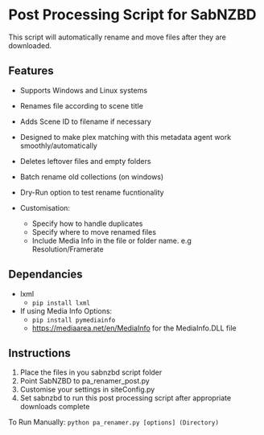 Post Processing Script for SabNZBD
===========================
This script will automatically rename and move files after they are downloaded.

Features
--------
- Supports Windows and Linux systems
- Renames file according to scene title
- Adds Scene ID to filename if necessary
- Designed to make plex matching with this metadata agent work smoothly/automatically
- Deletes leftover files and empty folders
- Batch rename old collections (on windows)
- Dry-Run option to test rename fucntionality


- Customisation:
  - Specify how to handle duplicates
  - Specify where to move renamed files
  - Include Media Info in the file or folder name. e.g Resolution/Framerate
  
Dependancies
--------
- lxml
  - `pip install lxml`
- If using Media Info Options:
  - `pip install pymediainfo`
  - https://mediaarea.net/en/MediaInfo for the MediaInfo.DLL file

Instructions
--------
1. Place the files in you sabnzbd script folder
2. Point SabNZBD to pa_renamer_post.py
3. Customise your settings in siteConfig.py
4. Set sabnzbd to run this post processing script after appropriate downloads complete

To Run Manually:
`python pa_renamer.py [options] (Directory)`
